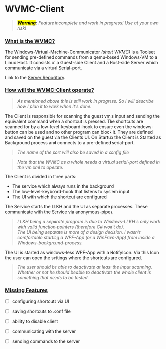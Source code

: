 # WVMC-Client

> ***<mark>Warning</mark>:*** *Feature incomplete and work in progress! Use at your own risk!*

### <u>What is the WVMC?</u>

The Windows-Virtual-Machine-Communicator *(short WVMC)* is a Toolset for sending pre-defined commands from a qemu-based
Windows-VM to a Linux Host. It consists of a Guest-side Client and a Host-side Server which communicate via a virtual Serial-port.

Link to the [Server Repository]("https://github.com/Solek798/WVMC-Server").

### <u>How will the WVMC-Client operate?</u>

> *As mentioned above this is still work in progress. So I will describe how I plan it to work when it's done.*

The Client is responsible for scanning the guest vm's input and sending the equivalent command when a shortcut is 
pressed. The shortcuts are scanned for by a low-level-keyboard-hook to ensure even the windows-button can be used and 
no other program can block it. They are defined and saved on the guest via the Clients UI. On Startup the Client is 
Started as Background process and connects to a pre-defined serial-port.

> *The name of the port will also be saved in a config file*

> *Note that the WVMC as a whole needs a virtual serial-port defined in the vm.xml to operate.*

The Client is divided in three parts:

- The service which always runs in the background
- The low-level-keyboard-hook that listens to system input
- The UI with which the shortcut are configured

The Service starts the LLKH and the UI as separate processes. These communicate with the Service via anonymous-pipes.

> *LLKH being a separate program is due to Windows-LLKH's only work with valid function-pointers (therefore C# won't
> do).    
> The UI being separate is more of a design decision. I wasn't comfortable starting a WPF-App (or a WinFrom-App) from 
> inside a Windows-background-process.*

The UI is started as windows-less WPF-App with a NotifyIcon. Via this Icon the user can open the settings where the 
shortcuts are configured.

> *The user should be able to deactivate at least the input scanning. Whether or not he should beable to deactivate the 
> whole client is something that needs to be tested.*

### <u>Missing Features</u>

- [ ] configuring shortcuts via UI
- [ ] saving shortcuts to .conf file
- [ ] ability to disable client
- [ ] communicating with the server
- [ ] sending commands to the server


